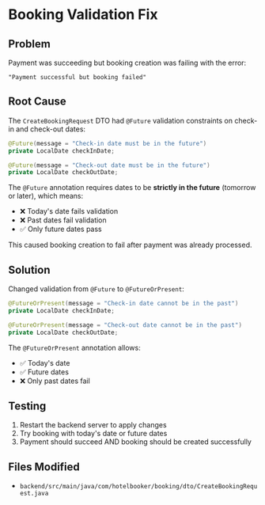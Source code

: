 # Booking Validation Fix

## Problem
Payment was succeeding but booking creation was failing with the error:
```
"Payment successful but booking failed"
```

## Root Cause
The `CreateBookingRequest` DTO had `@Future` validation constraints on check-in and check-out dates:
```java
@Future(message = "Check-in date must be in the future")
private LocalDate checkInDate;

@Future(message = "Check-out date must be in the future")
private LocalDate checkOutDate;
```

The `@Future` annotation requires dates to be **strictly in the future** (tomorrow or later), which means:
- ❌ Today's date fails validation
- ❌ Past dates fail validation
- ✅ Only future dates pass

This caused booking creation to fail after payment was already processed.

## Solution
Changed validation from `@Future` to `@FutureOrPresent`:
```java
@FutureOrPresent(message = "Check-in date cannot be in the past")
private LocalDate checkInDate;

@FutureOrPresent(message = "Check-out date cannot be in the past")
private LocalDate checkOutDate;
```

The `@FutureOrPresent` annotation allows:
- ✅ Today's date
- ✅ Future dates
- ❌ Only past dates fail

## Testing
1. Restart the backend server to apply changes
2. Try booking with today's date or future dates
3. Payment should succeed AND booking should be created successfully

## Files Modified
- `backend/src/main/java/com/hotelbooker/booking/dto/CreateBookingRequest.java`

